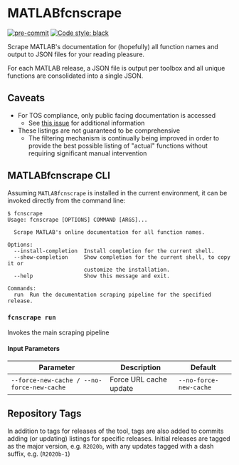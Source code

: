 # MATLABfcnscrape
[![pre-commit](https://img.shields.io/badge/pre--commit-enabled-brightgreen?logo=pre-commit&logoColor=white)](https://github.com/pre-commit/pre-commit)
[![Code style: black](https://img.shields.io/badge/code%20style-black-black)](https://github.com/psf/black)

Scrape MATLAB's documentation for (hopefully) all function names and output to JSON files for your reading pleasure.

For each MATLAB release, a JSON file is output per toolbox and all unique functions are consolidated into a single JSON.

## Caveats
* For TOS compliance, only public facing documentation is accessed
  * See [this issue](https://github.com/StackOverflowMATLABchat/MATLABfcnscrape/issues/2) for additional information
* These listings are not guaranteed to be comprehensive
  * The filtering mechanism is continually being improved in order to provide the best possible listing of "actual" functions without requiring significant manual intervention

## MATLABfcnscrape CLI
Assuming `MATLABfcnscrape` is installed in the current environment, it can be invoked directly from the command line:


<!-- [[[cog
# Generate code fence using `cog -r README.md`
import cog
from subprocess import PIPE, run
out = run(["fcnscrape"], stdout=PIPE, encoding="ascii")
cli_help = out.stdout
cog.out(
    f"```\n$ fcnscrape\n{cli_help}\n```"
)
]]] -->
```
$ fcnscrape
Usage: fcnscrape [OPTIONS] COMMAND [ARGS]...

  Scrape MATLAB's online documentation for all function names.

Options:
  --install-completion  Install completion for the current shell.
  --show-completion     Show completion for the current shell, to copy it or
                        customize the installation.
  --help                Show this message and exit.

Commands:
  run  Run the documentation scraping pipeline for the specified release.

```
<!-- [[[end]]] -->

### `fcnscrape run`
Invokes the main scraping pipeline
#### Input Parameters
| Parameter                                  | Description            | Default                |
|--------------------------------------------|------------------------|------------------------|
| `--force-new-cache / --no-force-new-cache` | Force URL cache update | `--no-force-new-cache` |


## Repository Tags
In addition to tags for releases of the tool, tags are also added to commits adding (or updating) listings for specific releases. Initial releases are tagged as the major version, e.g. `R2020b`, with any updates tagged with a dash suffix, e.g. (`R2020b-1`)
